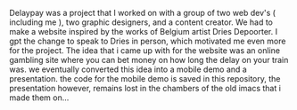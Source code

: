 Delaypay was a project that I worked on with a group of two web dev's ( including me ), two graphic designers, and a content creator.
We had to make a website inspired by the works of Belgium artist Dries Depoorter. I gpt the change to speak to Dries in person, which
motivated me even more for the project. The idea that i came up with for the website was an online gambling site where you can bet money
on how long the delay on your train was. we eventually converted this idea into a mobile demo and a presentation. the code for the mobile 
demo is saved in this repository, the presentation however, remains lost in the chambers of the old imacs that i made them on...

